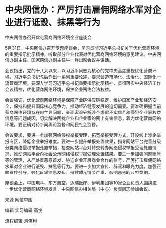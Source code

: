 

# 中央网信办：严厉打击雇佣网络水军对企业进行诋毁、抹黑等行为

中央网信办召开优化营商网络环境企业座谈会

5月31日，中央网信办召开专题座谈会，学习贯彻习近平总书记关于优化营商环境的重要指示批示精神，听取部分企业代表对优化营商网络环境的意见建议。中央网信办副主任、国家网信办副主任牛一兵出席会议并讲话。

会议指出，党的十八大以来，以习近平同志为核心的党中央高度重视优化营商环境，习近平总书记先后作出一系列重要论述，要求营造市场化、法治化、国际化一流营商环境。要深入学习习近平总书记重要指示批示精神，贯彻落实中央经济工作会议精神，优化营商网络环境，保护企业网络合法权益。

会议强调，优化营商网络环境是保障产业链供应链稳定，维护国家产业和经济安全，保持和提升国际核心竞争力，推动经济健康发展的迫切需要。要准确把握当前营商网络环境存在的主要问题，全面客观分析涉企虚假不实信息和侵犯企业家权益信息等问题成因，切实解决困扰企业和企业家的网上有害信息，着力优化营商网络环境。要正确对待新闻舆论监督和网民社会监督。

会议要求，要进一步加强网络侵权举报受理，拓宽举报受理方式，开设线上涉企举报专区，降低企业举报难度。要进一步提升举报处置效果，指导网站平台完善分级分类网络侵权举报处置举措，检查网站平台对转交转办网络侵权举报受理处置情况，推动网站平台向社会公示网络侵权举报受理处置结果。要进一步加强问题账号等的管理，从严处置恶意首发、胁迫企业开展商业合作的账号，严厉打击雇佣网络水军对企业进行诋毁、抹黑等行为。要进一步加大宣传、辟谣和曝光力度，加强正面宣传引导，强化辟谣信息发布，持续曝光情节严重、影响恶劣的典型案例。

座谈会上，中国电科、东方航空、迈瑞医疗、伊利集团等10家企业负责人围绕进一步优化营商网络环境发言，中央网信办相关局（中心）负责同志参加会议。

来源 网信中国

编辑 实习编辑 高悦

流程编辑 刘伟利

